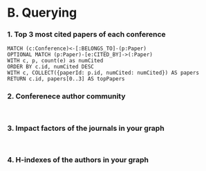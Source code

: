 # B. Querying

### 1. Top 3 most cited papers of each conference
```Cypher
MATCH (c:Conference)<-[:BELONGS_TO]-(p:Paper)
OPTIONAL MATCH (p:Paper)-[e:CITED_BY]->(:Paper)
WITH c, p, count(e) as numCited
ORDER BY c.id, numCited DESC
WITH c, COLLECT({paperId: p.id, numCited: numCited}) AS papers
RETURN c.id, papers[0..3] AS topPapers
```

### 2. Conferenece author community
```Cypher


```
### 3. Impact factors of the journals in your graph 
```Cypher


```
### 4. H-indexes of the authors in your graph
```Cypher


```